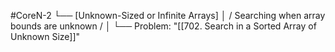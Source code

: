 #CoreN-2
└── [Unknown-Sized or Infinite Arrays]
    │   / Searching when array bounds are unknown /
    │
    └── Problem: "[[702. Search in a Sorted Array of Unknown Size]]"